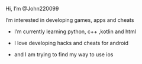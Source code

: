 Hi, I’m @John220099

I’m interested in developing games, apps and cheats

- I’m currently learning python, c++ ,kotlin and html 

- I love developing hacks and cheats for android

- and I am trying to find my way to use ios 
